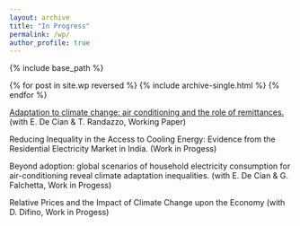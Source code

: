 ```yaml
---
layout: archive
title: "In Progress"
permalink: /wp/
author_profile: true
---
```


{% include base_path %}

{% for post in site.wp reversed %}
  {% include archive-single.html %}
{% endfor %}

[Adaptation to climate change: air conditioning and the role of remittances.](https://fpavanello.github.io/files/Randazzo_et_al_WP.pdf) (with E. De Cian & T. Randazzo, Working Paper)

Reducing Inequality in the Access to Cooling Energy: Evidence from the Residential Electricity Market in India. (Work in Progess)

Beyond adoption: global scenarios of household electricity consumption for air-conditioning reveal climate adaptation inequalities. (with E. De Cian & G. Falchetta, Work in Progess)

Relative Prices and the Impact of Climate Change upon the Economy (with D. Difino, Work in Progess)
